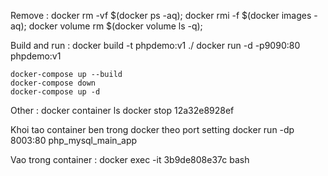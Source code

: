 Remove :
    docker rm -vf $(docker ps -aq);
    docker rmi -f $(docker images -aq);
    docker volume rm $(docker volume ls -q);


Build and run :
    docker build -t phpdemo:v1 ./
    docker run -d -p9090:80 phpdemo:v1

    docker-compose up --build
    docker-compose down
    docker-compose up -d
    
Other :
    docker container ls
    docker stop 12a32e8928ef


Khoi tao container ben trong docker theo port setting
    docker run -dp 8003:80 php_mysql_main_app


Vao trong container :
    docker exec -it 3b9de808e37c bash 